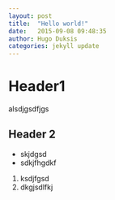 ```yaml
---
layout: post
title:  "Hello world!"
date:   2015-09-08 09:48:35
author: Hugo Duksis
categories: jekyll update
---
```


# Header1


alsdjgsdfjgs


## Header 2

* skjdgsd
* sdkjfhgdkf


1. ksdjfgsd
2. dkgjsdlfkj
